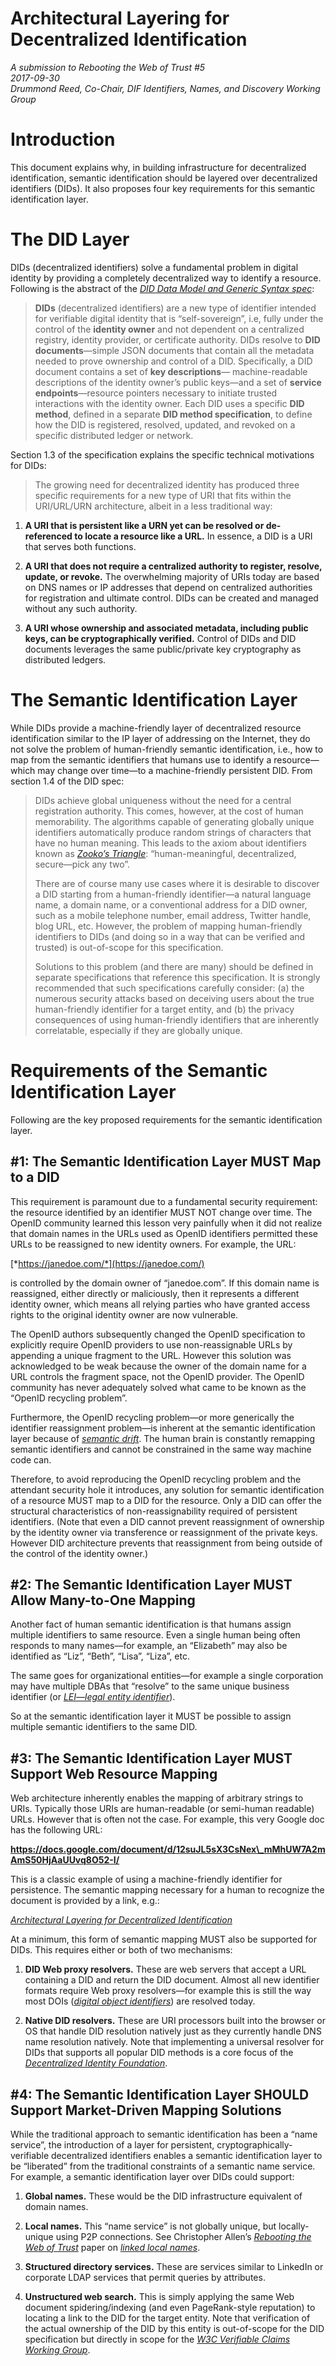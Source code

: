 # Architectural Layering for Decentralized Identification
*A submission to Rebooting the Web of Trust \#5\
2017-09-30\
Drummond Reed, Co-Chair, DIF Identifiers, Names, and Discovery Working
Group*

Introduction
============

This document explains why, in building infrastructure for decentralized
identification, semantic identification should be layered over
decentralized identifiers (DIDs). It also proposes four key requirements
for this semantic identification layer.

The DID Layer
=============

DIDs (decentralized identifiers) solve a fundamental problem in digital
identity by providing a completely decentralized way to identify a
resource. Following is the abstract of the [*DID Data Model and Generic
Syntax
spec*](https://docs.google.com/document/d/1Z-9jX4PEWtyRFD5fEyyzEnWK_0ir0no1JJLuRu8O9Gs/edit?usp=sharing):

> **DIDs** (decentralized identifiers) are a new type of identifier
> intended for verifiable digital identity that is “self-sovereign”,
> i.e, fully under the control of the **identity owner** and not
> dependent on a centralized registry, identity provider, or certificate
> authority. DIDs resolve to **DID documents**—simple JSON documents
> that contain all the metadata needed to prove ownership and control of
> a DID. Specifically, a DID document contains a set of **key
> descriptions**— machine-readable descriptions of the identity owner’s
> public keys—and a set of **service endpoints**—resource pointers
> necessary to initiate trusted interactions with the identity owner.
> Each DID uses a specific **DID method**, defined in a separate **DID
> method specification**, to define how the DID is registered, resolved,
> updated, and revoked on a specific distributed ledger or network.

Section 1.3 of the specification explains the specific technical
motivations for DIDs:

> The growing need for decentralized identity has produced three
> specific requirements for a new type of URI that fits within the
> URI/URL/URN architecture, albeit in a less traditional way:

1.  **A URI that is persistent like a URN yet can be resolved or de-referenced to locate a resource like a URL.** In essence, a DID is a URI that serves both functions.

2.  **A URI that does not require a centralized authority to register, resolve, update, or revoke.** The overwhelming majority of URIs today are based on DNS names or IP addresses that depend on centralized authorities for registration and ultimate control. DIDs can be created and managed without any such authority.

3.  **A URI whose ownership and associated metadata, including public keys, can be cryptographically verified.** Control of DIDs and DID documents leverages the same public/private key cryptography as distributed ledgers.

The Semantic Identification Layer
=================================

While DIDs provide a machine-friendly layer of decentralized resource
identification similar to the IP layer of addressing on the Internet,
they do not solve the problem of human-friendly semantic identification,
i.e., how to map from the semantic identifiers that humans use to
identify a resource—which may change over time—to a machine-friendly
persistent DID. From section 1.4 of the DID spec:

> DIDs achieve global uniqueness without the need for a central
> registration authority. This comes, however, at the cost of human
> memorability. The algorithms capable of generating globally unique
> identifiers automatically produce random strings of characters that
> have no human meaning. This leads to the axiom about identifiers known
> as [*Zooko’s
> Triangle*](https://en.wikipedia.org/wiki/Zooko%27s_triangle):
> “human-meaningful, decentralized, secure—pick any two”.
>
> There are of course many use cases where it is desirable to discover a
> DID starting from a human-friendly identifier—a natural language name,
> a domain name, or a conventional address for a DID owner, such as a
> mobile telephone number, email address, Twitter handle, blog URL, etc.
> However, the problem of mapping human-friendly identifiers to DIDs
> (and doing so in a way that can be verified and trusted) is
> out-of-scope for this specification.
>
> Solutions to this problem (and there are many) should be defined in
> separate specifications that reference this specification. It is
> strongly recommended that such specifications carefully consider: (a)
> the numerous security attacks based on deceiving users about the true
> human-friendly identifier for a target entity, and (b) the privacy
> consequences of using human-friendly identifiers that are inherently
> correlatable, especially if they are globally unique.

Requirements of the Semantic Identification Layer
=================================================

Following are the key proposed requirements for the semantic
identification layer.

\#1: The Semantic Identification Layer MUST Map to a DID
--------------------------------------------------------

This requirement is paramount due to a fundamental security requirement:
the resource identified by an identifier MUST NOT change over time. The
OpenID community learned this lesson very painfully when it did not
realize that domain names in the URLs used as OpenID identifiers
permitted these URLs to be reassigned to new identity owners. For
example, the URL:

[*https://janedoe.com/*](https://janedoe.com/)

is controlled by the domain owner of “janedoe.com”. If this domain name
is reassigned, either directly or maliciously, then it represents a
different identity owner, which means all relying parties who have
granted access rights to the original identity owner are now vulnerable.

The OpenID authors subsequently changed the OpenID specification to
explicitly require OpenID providers to use non-reassignable URLs by
appending a unique fragment to the URL. However this solution was
acknowledged to be weak because the owner of the domain name for a URL
controls the fragment space, not the OpenID provider. The OpenID
community has never adequately solved what came to be known as the
“OpenID recycling problem”.

Furthermore, the OpenID recycling problem—or more generically the
identifier reassignment problem—is inherent at the semantic
identification layer because of [*semantic
drift*](https://en.wikipedia.org/wiki/Semantic_change). The human brain
is constantly remapping semantic identifiers and cannot be constrained
in the same way machine code can.

Therefore, to avoid reproducing the OpenID recycling problem and the
attendant security hole it introduces, any solution for semantic
identification of a resource MUST map to a DID for the resource. Only a
DID can offer the structural characteristics of non-reassignability
required of persistent identifiers. (Note that even a DID cannot prevent
reassignment of ownership by the identity owner via transference or
reassignment of the private keys. However DID architecture prevents that
reassignment from being outside of the control of the identity owner.)

\#2: The Semantic Identification Layer MUST Allow Many-to-One Mapping
---------------------------------------------------------------------

Another fact of human semantic identification is that humans assign
multiple identifiers to same resource. Even a single human being often
responds to many names—for example, an “Elizabeth” may also be
identified as “Liz”, “Beth”, “Lisa”, “Liza”, etc.

The same goes for organizational entities—for example a single
corporation may have multiple DBAs that “resolve” to the same unique
business identifier (or [*LEI—legal entity
identifier*](https://en.wikipedia.org/wiki/Legal_Entity_Identifier)).

So at the semantic identification layer it MUST be possible to assign
multiple semantic identifiers to the same DID.

\#3: The Semantic Identification Layer MUST Support Web Resource Mapping
------------------------------------------------------------------------

Web architecture inherently enables the mapping of arbitrary strings to
URIs. Typically those URIs are human-readable (or semi-human readable)
URLs. However that is often not the case. For example, this very Google
doc has the following URL:

**https://docs.google.com/document/d/12suJL5sX3CsNex\_mMhUW7A2mAmS50HjAaUUvq8O52-I/**

This is a classic example of using a machine-friendly identifier for
persistence. The semantic mapping necessary for a human to recognize the
document is provided by a link, e.g.:

[*Architectural Layering for Decentralized
Identification*](https://docs.google.com/document/d/12suJL5sX3CsNex_mMhUW7A2mAmS50HjAaUUvq8O52-I/)

At a minimum, this form of semantic mapping MUST also be supported for
DIDs. This requires either or both of two mechanisms:

1.  **DID Web proxy resolvers.** These are web servers that accept a URL containing a DID and return the DID document. Almost all new identifier formats require Web proxy resolvers—for example this is still the way most DOIs ([*digital object identifiers*](https://en.wikipedia.org/wiki/Digital_object_identifier)) are resolved today.

2.  **Native DID resolvers.** These are URI processors built into the browser or OS that handle DID resolution natively just as they currently handle DNS name resolution natively. Note that implementing a universal resolver for DIDs that supports all popular DID methods is a core focus of the [*Decentralized Identity Foundation*](http://identity.foundation/).

\#4: The Semantic Identification Layer SHOULD Support Market-Driven Mapping Solutions
-------------------------------------------------------------------------------------

While the traditional approach to semantic identification has been a
“name service”, the introduction of a layer for persistent,
cryptographically-verifiable decentralized identifiers enables a
semantic identification layer to be “liberated” from the traditional
constraints of a semantic name service. For example, a semantic
identification layer over DIDs could support:

1.  **Global names.** These would be the DID infrastructure equivalent of domain names.

2.  **Local names.** This “name service” is not globally unique, but locally-unique using P2P connections. See Christopher Allen’s [*Rebooting the Web of Trust*](http://www.weboftrust.info/) paper on [*linked local names*](https://github.com/WebOfTrustInfo/rebooting-the-web-of-trust/blob/master/topics-and-advance-readings/linked-local-names.md).

3.  **Structured directory services.** These are services similar to LinkedIn or corporate LDAP services that permit queries by attributes.

4.  **Unstructured web search.** This is simply applying the same Web document spidering/indexing (and even PageRank-style reputation) to locating a link to the DID for the target entity. Note that verification of the actual ownership of the DID by this entity is out-of-scope for the DID specification but directly in scope for the [*W3C Verifiable Claims Working Group*](https://www.w3.org/2017/vc/charter.html).


